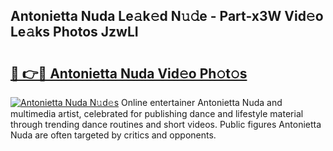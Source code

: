 ## Antonietta Nuda Le𝚊k𝚎d N𝚞𝚍e - Part-x3W Vid𝚎o Le𝚊ks Photos JzwLI

# <h2><a href="http://fbd06ex.evod.top/?m=Antonietta+Nuda">🔗 👉🔴 Antonietta Nuda Vid𝚎o Ph𝚘t𝚘s</a></h2>

[![Antonietta Nuda N𝚞d𝚎s](https://i.imgur.com/8V9OHl7.gif)](http://fbd06ex.evod.top/?m=Antonietta+Nuda)
Online entertainer Antonietta Nuda and multimedia artist, celebrated for publishing dance and lifestyle material through trending dance routines and short videos. Public figures Antonietta Nuda are often targeted by critics and opponents. 
